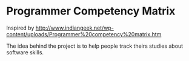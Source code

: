 Programmer Competency Matrix
=============================

Inspired by http://www.indiangeek.net/wp-content/uploads/Programmer%20competency%20matrix.htm

The idea behind the project is to help people track theirs studies about software skills.


